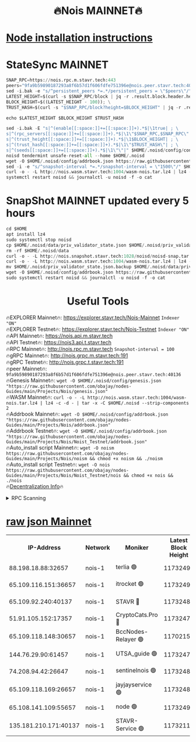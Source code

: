 <h1 align="center"> 🔥Nois MAINNET🔥</h1>

[Node installation instructions](https://github.com/obajay/nodes-Guides/tree/main/Projects/Nois)
=
# StateSync MAINNET
```python
SNAP_RPC=https://nois.rpc.m.stavr.tech:443
peers="9fa9b59890187293a8f6b57d1f606fdfe751396e@nois.peer.stavr.tech:40136"
sed -i.bak -e "s/^persistent_peers *=.*/persistent_peers = \"$peers\"/" $HOME/.noisd/config/config.toml
LATEST_HEIGHT=$(curl -s $SNAP_RPC/block | jq -r .result.block.header.height); \
BLOCK_HEIGHT=$((LATEST_HEIGHT - 100)); \
TRUST_HASH=$(curl -s "$SNAP_RPC/block?height=$BLOCK_HEIGHT" | jq -r .result.block_id.hash)

echo $LATEST_HEIGHT $BLOCK_HEIGHT $TRUST_HASH

sed -i.bak -E "s|^(enable[[:space:]]+=[[:space:]]+).*$|\1true| ; \
s|^(rpc_servers[[:space:]]+=[[:space:]]+).*$|\1\"$SNAP_RPC,$SNAP_RPC\"| ; \
s|^(trust_height[[:space:]]+=[[:space:]]+).*$|\1$BLOCK_HEIGHT| ; \
s|^(trust_hash[[:space:]]+=[[:space:]]+).*$|\1\"$TRUST_HASH\"| ; \
s|^(seeds[[:space:]]+=[[:space:]]+).*$|\1\"\"|" $HOME/.noisd/config/config.toml
noisd tendermint unsafe-reset-all --home $HOME/.noisd
wget -O $HOME/.noisd/config/addrbook.json https://raw.githubusercontent.com/obajay/nodes-Guides/main/Projects/Nois/addrbook.json
sed -i -e "s/^snapshot-interval *=.*/snapshot-interval = \"1500\"/" $HOME/.noisd/config/app.toml
curl -o - -L http://nois.wasm.stavr.tech:1004/wasm-nois.tar.lz4 | lz4 -c -d - | tar -x -C $HOME/.noisd --strip-components 2
systemctl restart noisd && journalctl -u noisd -f -o cat

```

# SnapShot MAINNET updated every 5 hours
```python
cd $HOME
apt install lz4
sudo systemctl stop noisd
cp $HOME/.noisd/data/priv_validator_state.json $HOME/.noisd/priv_validator_state.json.backup
rm -rf $HOME/.noisd/data
curl -o - -L http://nois.snapshot.stavr.tech:1028/noisd/noisd-snap.tar.lz4 | lz4 -c -d - | tar -x -C $HOME/.noisd --strip-components 2
curl -o - -L http://nois.wasm.stavr.tech:1004/wasm-nois.tar.lz4 | lz4 -c -d - | tar -x -C $HOME/.noisd --strip-components 2
mv $HOME/.noisd/priv_validator_state.json.backup $HOME/.noisd/data/priv_validator_state.json
wget -O $HOME/.noisd/config/addrbook.json https://raw.githubusercontent.com/obajay/nodes-Guides/main/Projects/Nois/addrbook.json
sudo systemctl restart noisd && journalctl -u noisd -f -o cat
```
 <h1 align="center"> Useful Tools</h1>

🔥EXPLORER Mainnet🔥:       https://explorer.stavr.tech/Nois-Mainnet         `Indexer "ON"` \
🔥EXPLORER Testnet🔥:         https://explorer.stavr.tech/Nois-Testnet                 `Indexer "ON"` \
🔥API Mainnet🔥:                    https://nois.api.m.stavr.tech \
🔥API Testnet🔥:                      https://nois3.api.t.stavr.tech \
🔥RPC Mainnet🔥:                   http://nois.rpc.m.stavr.tech          `Snapshot-interval = 100` \
🔥gRPC Mainnet🔥:                 http://nois.grpc.m.stavr.tech:191 \
🔥gRPC Testnet🔥:                   http://nois.grpc.t.stavr.tech:191 \
🔥peer Mainnet🔥:           `9fa9b59890187293a8f6b57d1f606fdfe751396e@nois.peer.stavr.tech:40136` \
🔥Genesis Mainnet🔥:     ```wget -O $HOME/.noisd/config/genesis.json "https://raw.githubusercontent.com/obajay/nodes-Guides/main/Projects/Nois/genesis.json"``` \
🔥WASM Mainnet🔥:        ```curl -o - -L http://nois.wasm.stavr.tech:1004/wasm-nois.tar.lz4 | lz4 -c -d - | tar -x -C $HOME/.noisd --strip-components 2``` \
🔥Addrbook Mainnet🔥:    ```wget -O $HOME/.noisd/config/addrbook.json "https://raw.githubusercontent.com/obajay/nodes-Guides/main/Projects/Nois/addrbook.json"``` \
🔥Addrbook Testnet🔥:    ```wget -O $HOME/.noisd/config/addrbook.json "https://raw.githubusercontent.com/obajay/nodes-Guides/main/Projects/Nois/Noist_Testnet/addrbook.json"``` \
🔥Auto_install script Mainnet🔥: ```wget -O noism https://raw.githubusercontent.com/obajay/nodes-Guides/main/Projects/Nois/noism && chmod +x noism && ./noism``` \
🔥Auto_install script Testnet🔥: ```wget -O nois https://raw.githubusercontent.com/obajay/nodes-Guides/main/Projects/Nois/Noist_Testnet/nois && chmod +x nois && ./nois``` \
🔥[Decentralization Info](https://github.com/obajay/StateSync-snapshots/tree/main/Projects/Nois/Decentralization)🔥


<details>
<summary>RPC Scanning</summary>

<h2 align="center"> We scan nodes in real time every 4 hours. And we provide the final result of RPC endpoints.
We cannot influence the operation of these nodes in any way. </h2>


```python
If Voting Power is higher than 0 --> then the Node is a validator of the network and may be subject to attack and be a potential threat to the chain.
```
```python
We marked such validators with a red symbol
```

</details>

[raw json Mainnet](https://rpc-check.noism.stavr.tech/noism/rpc-noism-result.json)
=



<table><tr><th>IP-Address</th><th>Network</th><th>Moniker</th><th>Latest Block Height</th><th>Earliest Block Height</th><th>Catching Up</th><th>Tx Index</th><th>Voting Power</th><th>Scan Time</th></tr><tr><td>88.198.18.88:32657</td><td>nois-1</td><td>terlia 🟢</td><td>11732492</td><td>8048250</td><td>False</td><td>on</td><td>0</td><td>2024-02-14T01:33:02.269926032UTC</td></tr><tr><td>65.109.116.151:36657</td><td>nois-1</td><td>itrocket 🟢</td><td>11732495</td><td>8896001</td><td>False</td><td>on</td><td>0</td><td>2024-02-14T01:33:09.287273183UTC</td></tr><tr><td>65.109.92.240:40137</td><td>nois-1</td><td>STAVR 🔴</td><td>11732481</td><td>9359996</td><td>False</td><td>on</td><td>809248</td><td>2024-02-14T01:32:33.782345361UTC</td></tr><tr><td>51.91.105.152:17357</td><td>nois-1</td><td>CryptoCats.Pro 🔴</td><td>11732472</td><td>10276766</td><td>False</td><td>on</td><td>846848</td><td>2024-02-14T01:32:12.204807939UTC</td></tr><tr><td>65.109.118.148:30657</td><td>nois-1</td><td>BccNodes-Relayer 🟢</td><td>11702156</td><td>10878428</td><td>False</td><td>on</td><td>0</td><td>2024-02-14T01:33:09.687475720UTC</td></tr><tr><td>144.76.29.90:61457</td><td>nois-1</td><td>UTSA_guide 🟢</td><td>11732472</td><td>11208001</td><td>False</td><td>on</td><td>0</td><td>2024-02-14T01:32:12.530631322UTC</td></tr><tr><td>74.208.94.42:26647</td><td>nois-1</td><td>sentinelnois 🟢</td><td>11732489</td><td>11324428</td><td>False</td><td>on</td><td>0</td><td>2024-02-14T01:32:51.691410228UTC</td></tr><tr><td>65.109.118.169:26657</td><td>nois-1</td><td>jayjayservice 🟢</td><td>11732487</td><td>11427217</td><td>False</td><td>on</td><td>0</td><td>2024-02-14T01:32:48.509997246UTC</td></tr><tr><td>65.108.141.109:55657</td><td>nois-1</td><td>node 🟢</td><td>11732492</td><td>11498083</td><td>False</td><td>on</td><td>0</td><td>2024-02-14T01:33:02.611604266UTC</td></tr><tr><td>135.181.210.171:40137</td><td>nois-1</td><td>STAVR-Service 🟢</td><td>11732110</td><td>11677565</td><td>False</td><td>on</td><td>0</td><td>2024-02-14T01:32:33.401871776UTC</td></tr></table>
